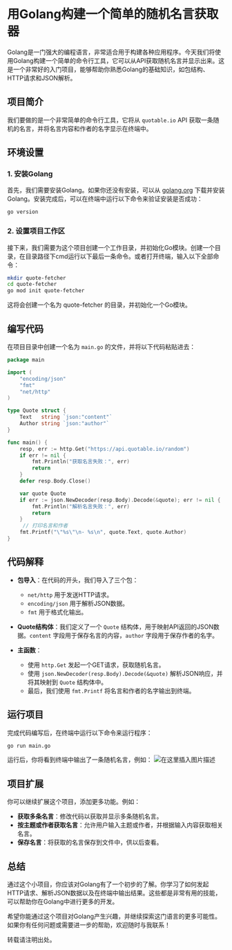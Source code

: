 # 用Golang构建一个简单的随机名言获取器

Golang是一门强大的编程语言，非常适合用于构建各种应用程序。今天我们将使用Golang构建一个简单的命令行工具，它可以从API获取随机名言并显示出来。这是一个非常好的入门项目，能够帮助你熟悉Golang的基础知识，如包结构、HTTP请求和JSON解析。

## 项目简介

我们要做的是一个非常简单的命令行工具，它将从 `quotable.io` API 获取一条随机的名言，并将名言内容和作者的名字显示在终端中。

## 环境设置

### 1. 安装Golang

首先，我们需要安装Golang。如果你还没有安装，可以从 [golang.org](https://golang.org/dl/) 下载并安装Golang。安装完成后，可以在终端中运行以下命令来验证安装是否成功：

```bash
go version
```
### 2. 设置项目工作区

接下来，我们需要为这个项目创建一个工作目录，并初始化Go模块。创建一个目录，在目录路径下cmd运行以下最后一条命令。或者打开终端，输入以下全部命令：


```bash
mkdir quote-fetcher
cd quote-fetcher
go mod init quote-fetcher
```
这将会创建一个名为 quote-fetcher 的目录，并初始化一个Go模块。

## 编写代码



在项目目录中创建一个名为 `main.go` 的文件，并将以下代码粘贴进去：



```go
package main

import (
    "encoding/json"
    "fmt"
    "net/http"
)

type Quote struct {
    Text   string `json:"content"`
    Author string `json:"author"`
}

func main() {
    resp, err := http.Get("https://api.quotable.io/random")
    if err != nil {
        fmt.Println("获取名言失败：", err)
        return
    }
    defer resp.Body.Close()

    var quote Quote
    if err := json.NewDecoder(resp.Body).Decode(&quote); err != nil {
        fmt.Println("解析名言失败：", err)
        return
    }
     // 打印名言和作者
    fmt.Printf("\"%s\"\n- %s\n", quote.Text, quote.Author)
}
```


## 代码解释

- **包导入**：在代码的开头，我们导入了三个包：
  - `net/http` 用于发送HTTP请求。
  - `encoding/json` 用于解析JSON数据。
  - `fmt` 用于格式化输出。

- **Quote结构体**：我们定义了一个 `Quote` 结构体，用于映射API返回的JSON数据。`content` 字段用于保存名言的内容，`author` 字段用于保存作者的名字。

- **主函数**：
  - 使用 `http.Get` 发起一个GET请求，获取随机名言。
  - 使用 `json.NewDecoder(resp.Body).Decode(&quote)` 解析JSON响应，并将其映射到 `Quote` 结构体中。
  - 最后，我们使用 `fmt.Printf` 将名言和作者的名字输出到终端。

## 运行项目

完成代码编写后，在终端中运行以下命令来运行程序：


```bash
go run main.go
```

运行后，你将看到终端中输出了一条随机名言，例如：
![在这里插入图片描述](https://i-blog.csdnimg.cn/direct/2c1dea6c612e4e5eb4d37c5aeb62568b.png)


## 项目扩展

你可以继续扩展这个项目，添加更多功能。例如：

- **获取多条名言**：修改代码以获取并显示多条随机名言。
- **按主题或作者获取名言**：允许用户输入主题或作者，并根据输入内容获取相关名言。
- **保存名言**：将获取的名言保存到文件中，供以后查看。


## 总结

通过这个小项目，你应该对Golang有了一个初步的了解。你学习了如何发起HTTP请求、解析JSON数据以及在终端中输出结果。这些都是非常有用的技能，可以帮助你在Golang中进行更多的开发。

希望你能通过这个项目对Golang产生兴趣，并继续探索这门语言的更多可能性。如果你有任何问题或需要进一步的帮助，欢迎随时与我联系！

转载请注明出处。
